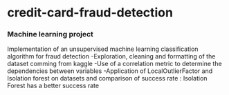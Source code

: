 # credit-card-fraud-detection
### Machine learning project

Implementation of an unsupervised machine learning classification algorithm for fraud detection
-Exploration, cleaning and formatting of the dataset comming from kaggle
-Use of a correlation metric to determine the dependencies between variables
-Application of LocalOutlierFactor and Isolation forest on datasets and comparison of success rate : Isolation Forest has a better success rate
